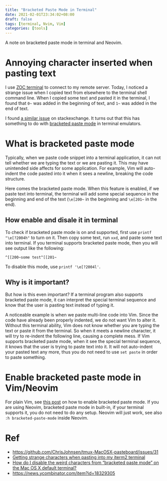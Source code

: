 ```yaml
---
title: "Bracketed Paste Mode in Terminal"
date: 2021-02-01T23:34:02+08:00
draft: false
tags: [terminal, Nvim, Vim]
categories: [tools]
---
```


A note on bracketed paste mode in terminal and Neovim.

<!--more-->

# Annoying character inserted when pasting text

I use [ZOC terminal](https://www.emtec.com/zoc/) to connect to my remote
server. Today, I noticed a strange issue when I copied text from elsewhere to
the terminal shell command line. When I copied some text and pasted it in the
terminal, I found that `0~` was added in the beginning of text, and `1~` was
added in the end of text.

I found [a similar issue](https://unix.stackexchange.com/q/196098/221410) on
stackexchange. It turns out that this has something to do with [bracketed paste
mode](https://cirw.in/blog/bracketed-paste) in terminal emulators.

# What is bracketed paste mode

Typically, when we paste code snippet into a terminal application, it can not
tell whether we are typing the text or we are pasting it. This may have
unintended side affects for some application. For example, Vim will auto-indent
the code pasted into it when it sees a newline, breaking the code structure.

Here comes the bracketed paste mode. When this feature is enabled, if we paste
text into terminal, the terminal will add some special sequence in the
beginning and end of the text (`\e[200~` in the beginning and `\e[201~` in the
end).

## How enable and disale it in terminal

To check if bracketed paste mode is on and supported, first use `printf "\e[?2004h"`
to turn on it. Then copy some text, run `xxd`, and paste some text into
terminal. If you terminal supports bracketed paste mode, then you will see
output like the following:

```
^[[200~some test^[[201~
```

To disable this mode, use `printf '\e[?2004l'`.

## Why is it important?

But how is this even important? If a terminal program also supports bracketed
paste mode, it can interpret the special terminal sequence and know that the
user is pasting text instead of typing it.

A noticeable example is when we paste multi-line code into Vim. Since the code
have already been properly indented, we do not want Vim to alter it. Without
this terminal ability, Vim does not know whether you are typing the text or
paste it from the terminal. So when it meets a newline character, it will try
to re-indent the following line, causing a complete mess. If Vim supports
bracketed paste mode, when it see the special terminal sequence, it knows that
the user is trying to paste text into it. It will not auto-indent your pasted
text any more, thus you do not need to use `set paste` in order to paste
something.

# Enable bracketed paste mode in Vim/Neovim

For plain Vim, see [this post](https://vi.stackexchange.com/q/25311/15292) on
how to enable bracketed paste mode. If you are using Neovim, bracketed paste
mode in built-in, if your terminal supports it, you do not need to do any setup.
Neovim will just work, see also `:h bracketed-paste-mode` inside Neovim.

# Ref

+ https://github.com/ChrisJohnsen/tmux-MacOSX-pasteboard/issues/31
+ [Getting strange characters when pasting into my iterm2 terminal](https://stackoverflow.com/q/44848979/6064933)
+ [How do I disable the weird characters from “bracketed paste mode” on the Mac OS X default terminal?](https://stackoverflow.com/a/50654284/6064933)
+ https://news.ycombinator.com/item?id=18329305
